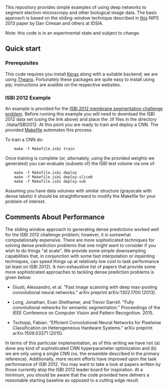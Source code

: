 This repository provides simple examples of using deep networks to segment electron microscropy and other biological image data.  The basic approach is based on the sliding-window technique described in [this](http://papers.nips.cc/paper/4741-deep-neural-networks-segment-neuronal-membranes-in-electron-microscopy-images) NIPS 2013 paper by Dan Ciresan and others at IDSIA.


Note: this code is in an experimental state and subject to change.


## Quick start

### Prerequisites

This code requires you install [Keras](http://keras.io/) along with a suitable backend; we are using [Theano](http://deeplearning.net/software/theano/).  Fortunately these packages are quite easy to install using pip; instructions are availble on the respective websites.


### ISBI 2012 Example

An example is provided for the [ISBI 2012 membrane segmentation challenge problem](http://brainiac2.mit.edu/isbi_challenge/).  Before running this example you will need to download the ISBI 2012 data set (using the link above) and place the .tif files in the directory ./data/ISBI2012. At this point you are ready to train and deploy a CNN.  The provided [Makefile](./Makefile) automates this process.

To train a CNN do:
```
    make -f Makefile.isbi train
```

Once training is complete (or, alternately, using the provided weights we generated) you can evaluate (subsets of) the ISBI test volume via one of:
```
    make -f Makefile.isbi deploy 
    make -f Makefile.isbi deploy-slice0
    make -f Makefile.isbi deploy-sub
```

Assuming you have data volumes with similar structure (grayscale with dense labels) it should be straightforward to modify the Makefile for your problem of interest.


## Comments About Performance
The sliding window approach to generating dense predictions worked well for the ISBI 2012 challenge problem; however, it is somewhat computationally expensive.  There are more sophisticated techniques for solving dense prediction problems that one might want to consider if you wish to do things "at scale".  We provide some simple downsampling capabilities that, in conjunction with some fast interpolation or inpainting techniques, can speed things up at relatively low cost to task performance (at least on ISBI 2012).  A non-exhaustive list of papers that provide some more sophisticated approaches to tackling dense prediction problems is given below:


- Giusti, Alessandro, et al. "Fast image scanning with deep max-pooling convolutional neural networks." arXiv preprint arXiv:1302.1700 (2013).

- Long, Jonathan, Evan Shelhamer, and Trevor Darrell. "Fully convolutional networks for semantic segmentation." Proceedings of the IEEE Conference on Computer Vision and Pattern Recognition. 2015.

- Tschopp, Fabian. "Efficient Convolutional Neural Networks for Pixelwise Classification on Heterogeneous Hardware Systems." arXiv preprint arXiv:1509.03371 (2015).

In terms of this particular implementation, as of this writing we have not (a) done any kind of sophisticated CNN hyperparameter optimization and (b) we are only using a single CNN (vs. the ensemble described in the primary reference).  Additionally, more recent efforts have improved upon the task performance of ISBI 2012.   You may want to take a look at papers written by those currently atop the ISBI 2012 leader board for inspiration.   At a minimum, you should be aware that the code provided here delivers a reasonable starting baseline as opposed to a cutting edge result.  
